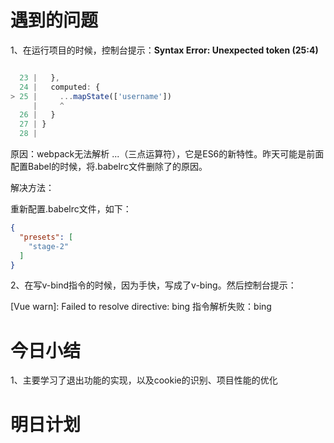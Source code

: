 # 遇到的问题

1、在运行项目的时候，控制台提示：**Syntax Error: Unexpected token (25:4)**

```js

  23 |   },
  24 |   computed: {
> 25 |     ...mapState(['username'])
     |     ^
  26 |   }
  27 | }
  28 |
```

原因：webpack无法解析 ...（三点运算符），它是ES6的新特性。昨天可能是前面配置Babel的时候，将.babelrc文件删除了的原因。

解决方法：

重新配置.babelrc文件，如下：

```json
{
  "presets": [
    "stage-2"
  ]
}
```



2、在写v-bind指令的时候，因为手快，写成了v-bing。然后控制台提示：

[Vue warn]: Failed to resolve directive: bing   指令解析失败：bing







# 今日小结

1、主要学习了退出功能的实现，以及cookie的识别、项目性能的优化





# 明日计划

